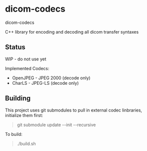# dicom-codecs
dicom-codecs

C++ library for encoding and decoding all dicom transfer syntaxes

## Status

WIP - do not use yet

Implemented Codecs:
* OpenJPEG - JPEG 2000 (decode only)
* CharLS - JPEG-LS (decode only)

## Building

This project uses git submodules to pull in external codec linbraries, initialize them first:

> git submodule update --init --recursive

To build:

> ./build.sh